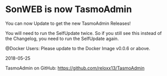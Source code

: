 # SonWEB is now TasmoAdmin

You can now Update to get the new TasmoAdmin Releases!

You will need to run the SelfUpdate twice.
So if you still see this instead of the Changelog, you need to run the SelfUpdate again.

@Docker Users: Please update to the Docker Image v0.0.6 or above.

2018-05-25


TasmoAdmin on GitHub: https://github.com/reloxx13/TasmoAdmin
